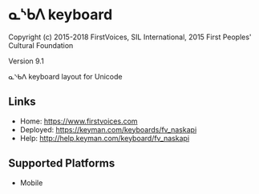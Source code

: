 ᓇᔅᑲᐱ keyboard
======================

Copyright (c) 2015-2018 FirstVoices, SIL International, 2015 First Peoples' Cultural Foundation

Version 9.1

ᓇᔅᑲᐱ keyboard layout for Unicode

Links
-----

 * Home:     <https://www.firstvoices.com>
 * Deployed: <https://keyman.com/keyboards/fv_naskapi>
 * Help:     <http://help.keyman.com/keyboard/fv_naskapi>
 
Supported Platforms
-------------------

 * Mobile
